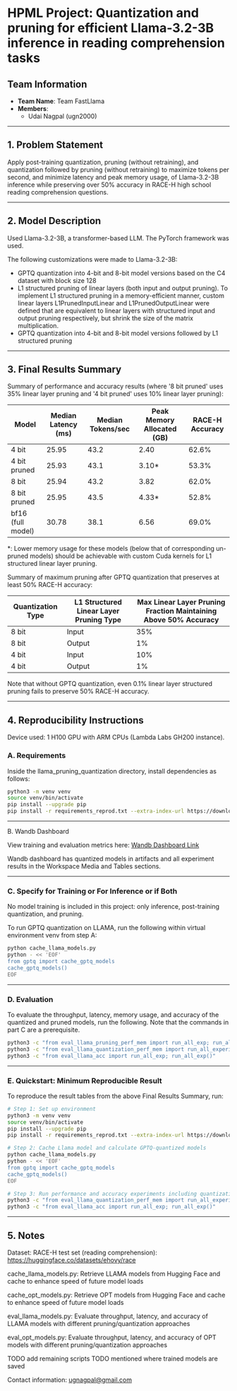 # HPML Project: Quantization and pruning for efficient Llama-3.2-3B inference in reading comprehension tasks

## Team Information
- **Team Name**: Team FastLlama
- **Members**:
  - Udai Nagpal (ugn2000)

---

## 1. Problem Statement

Apply post-training quantization, pruning (without retraining), and quantization followed by pruning (without retraining) to maximize tokens per second, and minimize latency and peak memory usage, of Llama-3.2-3B inference while preserving over 50% accuracy in RACE-H high school reading comprehension questions.

---

## 2. Model Description
Used Llama-3.2-3B, a transformer-based LLM. The PyTorch framework was used.

The following customizations were made to Llama-3.2-3B:
- GPTQ quantization into 4-bit and 8-bit model versions based on the C4 dataset with block size 128
- L1 structured pruning of linear layers (both input and output pruning). To implement L1 structured pruning in a memory-efficient manner, custom linear layers L1PrunedInputLinear and L1PrunedOutputLinear were defined that are equivalent to linear layers with structured input and output pruning respectively, but shrink the size of the matrix multiplication.
- GPTQ quantization into 4-bit and 8-bit model versions followed by L1 structured pruning

---

## 3. Final Results Summary

Summary of performance and accuracy results (where '8 bit pruned' uses 35% linear layer pruning and '4 bit pruned' uses 10% linear layer pruning):

| Model              | Median Latency (ms) | Median Tokens/sec | Peak Memory Allocated (GB) | RACE-H Accuracy |
|--------------------|---------------------|-------------------|----------------------------|-----------------|
| 4 bit              | 25.95               | 43.2              | 2.40                       | 62.6%           |
| 4 bit pruned       | 25.93               | 43.1              | 3.10*                      | 53.3%           |
| 8 bit              | 25.94               | 43.2              | 3.82                       | 62.0%           |
| 8 bit pruned       | 25.95               | 43.5              | 4.33*                      | 52.8%           |
| bf16 (full model)  | 30.78               | 38.1              | 6.56                       | 69.0%           |

*: Lower memory usage for these models (below that of corresponding un-pruned models) should be achievable with custom Cuda kernels for L1 structured linear layer pruning.

Summary of maximum pruning after GPTQ quantization that preserves at least 50% RACE-H accuracy: 

| Quantization Type | L1 Structured Linear Layer Pruning Type | Max Linear Layer Pruning Fraction Maintaining Above 50% Accuracy |
|-------------------|------------------------------------------|------------------------------------------------------------------|
| 8 bit             | Input                                    | 35%                                                              |
| 8 bit             | Output                                   | 1%                                                               |
| 4 bit             | Input                                    | 10%                                                              |
| 4 bit             | Output                                   | 1%                                                               |

Note that without GPTQ quantization, even 0.1% linear layer structured pruning fails to preserve 50% RACE-H accuracy.

---

## 4. Reproducibility Instructions

Device used: 1 H100 GPU with ARM CPUs (Lambda Labs GH200 instance).

### A. Requirements

Inside the llama_pruning_quantization directory, install dependencies as follows:
```bash
python3 -m venv venv
source venv/bin/activate
pip install --upgrade pip
pip install -r requirements_reprod.txt --extra-index-url https://download.pytorch.org/whl/cu128
```

---

B. Wandb Dashboard

View training and evaluation metrics here: [Wandb Dashboard Link](https://wandb.ai/unagpal-columbia-university/hpml_spring_2025_pruning_quantization/workspace?)

Wandb dashboard has quantized models in artifacts and all experiment results in the Workspace Media and Tables sections.

---

### C. Specify for Training or For Inference or if Both 

No model training is included in this project: only inference, post-training quantization, and pruning.

To run GPTQ quantization on LLAMA, run the following within virtual environment venv from step A:
```bash
python cache_llama_models.py
python - << 'EOF'
from gptq import cache_gptq_models
cache_gptq_models()
EOF
```

---

### D. Evaluation

To evaluate the throughput, latency, memory usage, and accuracy of the quantized and pruned models, run the following. Note that the commands in part C are a prerequisite.
```bash
python3 -c "from eval_llama_pruning_perf_mem import run_all_exp; run_all_exp()"
python3 -c "from eval_llama_quantization_perf_mem import run_all_experiments; run_all_experiments()"
python3 -c "from eval_llama_acc import run_all_exp; run_all_exp()"
```

---

### E. Quickstart: Minimum Reproducible Result

To reproduce the result tables from the above Final Results Summary, run:

```bash
# Step 1: Set up environment
python3 -m venv venv
source venv/bin/activate
pip install --upgrade pip
pip install -r requirements_reprod.txt --extra-index-url https://download.pytorch.org/whl/cu128

# Step 2: Cache Llama model and calculate GPTQ-quantized models
python cache_llama_models.py
python - << 'EOF'
from gptq import cache_gptq_models
cache_gptq_models()
EOF

# Step 3: Run performance and accuracy experiments including quantization + pruning
python3 -c "from eval_llama_quantization_perf_mem import run_all_experiments; run_all_experiments()"
python3 -c "from eval_llama_acc import run_all_exp; run_all_exp()"
```

---

## 5. Notes

Dataset: RACE-H test set (reading comprehension): https://huggingface.co/datasets/ehovy/race

cache_llama_models.py: Retrieve LLAMA models from Hugging Face and cache to enhance speed of future model loads

cache_opt_models.py: Retrieve OPT models from Hugging Face and cache to enhance speed of future model loads

eval_llama_models.py: Evaluate throughput, latency, and accuracy of LLAMA models with different pruning/quantization approaches

eval_opt_models.py: Evaluate throughput, latency, and accuracy of OPT models with different pruning/quantization approaches

TODO add remaining scripts
TODO mentioned where trained models are saved

Contact information: ugnagpal@gmail.com

